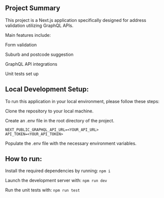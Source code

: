 ## Project Summary

This project is a Next.js application specifically designed for address validation utilizing GraphQL APIs.

Main features include:

Form validation

Suburb and postcode suggestion

GraphQL API integrations

Unit tests set up

## Local Development Setup:

To run this application in your local environment, please follow these steps:

Clone the repository to your local machine.

Create an .env file in the root directory of the project.

```
NEXT_PUBLIC_GRAPHQL_API_URL=<YOUR_API_URL>
API_TOKEN=<YOUR_API_TOKEN>
```

Populate the .env file with the necessary environment variables.

## How to run:

Install the required dependencies by running: `npm i`

Launch the development server with: `npm run dev`

Run the unit tests with: `npm run test`
